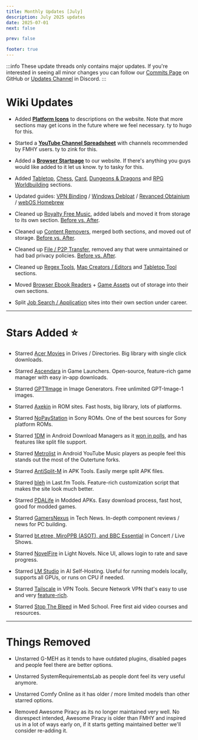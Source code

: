 ```yaml
---
title: Monthly Updates [July]
description: July 2025 updates
date: 2025-07-01
next: false

prev: false

footer: true
---
```


<Post authors="nbats"/>

:::info
These update threads only contains major updates. If you're interested
in seeing all minor changes you can follow our
[Commits Page](https://github.com/fmhy/FMHYedit/commits/main) on GitHub or
[Updates Channel](https://redd.it/17f8msf) in Discord.
:::


# Wiki Updates

- Added **[Platform Icons](https://i.ibb.co/PZdY4rBZ/image.png)** to descriptions on the website. Note that more sections may get icons in the future where we feel necessary. ty to hugo for this.

- Started a **[YouTube Channel Spreadsheet](https://docs.google.com/spreadsheets/d/1xZm5BcQTYJx8sfSuqHExHtIOPtSfod8beHKtYzp8DxE/)** with channels recommended by FMHY users. ty to zink for this.

- Added a **[Browser Startpage](https://fmhy.net/startpage)** to our website. If there's anything you guys would like added to it let us know. ty to tasky for this.

- Added [Tabletop](https://fmhy.net/gamingpiracyguide#tabletop-games), [Chess](https://fmhy.net/gamingpiracyguide#chess), [Card](https://fmhy.net/gamingpiracyguide#card-games), [Dungeons & Dragons](https://fmhy.net/edupiracyguide#dungeons-dragons) and [RPG Worldbuilding](https://fmhy.net/gaming-tools#rpg-worldbuilding) sections.

- Updated guides: [VPN Binding](https://fmhy.net/adblockvpnguide#vpn-tools) / [Windows Debloat](https://fmhy.net/system-tools#windows-isos) / [Revanced Obtainium](https://fmhy.net/android-iosguide#revanced-tools) / [webOS Homebrew](https://fmhy.net/video#smart-tv-firestick)

- Cleaned up [Royalty Free Music](https://fmhy.net/audiopiracyguide#royalty-free-music), added labels and moved it from storage to its own section. [Before vs. After](https://i.ibb.co/20Bb99zP/image.png).

- Cleaned up [Content Removers](https://fmhy.net/img-tools#content-removers), merged both sections, and moved out of storage. [Before vs. After](https://i.ibb.co/rnThdr5/Untitled.jpg).

- Cleaned up [File / P2P Transfer](https://fmhy.net/file-tools#file-transfer), removed any that were unmaintained or had bad privacy policies. [Before vs. After](https://i.ibb.co/GfK168jD/Untitled.jpg).

- Cleaned up [Regex Tools](https://fmhy.net/devtools#regex-tools), [Map Creators / Editors](https://fmhy.net/devtools#map-creators-editors) and [Tabletop Tool](https://fmhy.net/gaming-tools#tabletop-tools) sections.

- Moved [Browser Ebook Readers](https://fmhy.net/readingpiracyguide#browser-ebook-readers) + [Game Assets](https://fmhy.net/devtools#game-assets) out of storage into their own sections.

- Split [Job Search / Application](https://fmhy.net/miscguide#job-search-application) sites into their own section under career.

***

# Stars Added ⭐

- Starred [Acer Movies](https://fmhy.net/video#drives-directories) in Drives / Directories. Big library with single click downloads.

- Starred [Ascendara](https://fmhy.net/gaming-tools#game-launchers) in Game Launchers. Open-source, feature-rich game manager with easy in-app downloads.

- Starred [GPT1Image](https://fmhy.net/ai#image-generation) in Image Generators. Free unlimited GPT-Image-1 images.

- Starred [Axekin](https://fmhy.net/gamingpiracyguide#rom-sites) in ROM sites. Fast hosts, big library, lots of platforms.

- Starred [NoPayStation](https://nopaystation.com/) in Sony ROMs. One of the best sources for Sony platform ROMs.

- Starred [1DM](https://fmhy.net/android-iosguide#android-file-tools) in Android Download Managers as it [won in polls](https://i.ibb.co/zh2BKZ0z/image.png), and has features like split file support.

- Starred [Metrolist](https://fmhy.net/android-iosguide#youtube-music) in Android YouTube Music players as people feel this stands out the most of the Outertune forks.

- Starred [AntiSplit-M](https://fmhy.net/android-iosguide#apk-tools) in APK Tools. Easily merge split APK files.

- Starred [bleh](https://fmhy.net/audiopiracyguide#last-fm-tools) in Last.fm Tools. Feature-rich customization script that makes the site look much better.

- Starred [PDALife](https://fmhy.net/android-iosguide#modded-apks) in Modded APKs. Easy download process, fast host, good for modded games.

- Starred [GamersNexus](https://fmhy.net/miscguide#tech-news) in Tech News. In-depth component reviews / news for PC building.

- Starred [bt.etree, MiroPPB (ASOT), and BBC Essential](https://fmhy.net/audiopiracyguide#concerts-live-shows) in Concert / Live Shows. 

- Starred [NovelFire](https://fmhy.net/readingpiracyguide#light-novels) in Light Novels. Nice UI, allows login to rate and save progress.

- Starred [LM Studio](https://fmhy.net/ai#self-hosting-tools) in AI Self-Hosting. Useful for running models locally, supports all GPUs, or runs on CPU if needed. 

- Starred [Tailscale](https://fmhy.net/adblockvpnguide#vpn-tools) in VPN Tools. Secure Network VPN that's easy to use and very [feature-rich](https://i.ibb.co/ZRhQBNtX/image.png).

- Starred [Stop The Bleed](https://fmhy.net/edupiracyguide#med-school) in Med School. Free first aid video courses and resources.

***
 
# Things Removed

- Unstarred G-MEH as it tends to have outdated plugins, disabled pages and people feel there are better options.

- Unstarred SystemRequirementsLab as people dont feel its very useful anymore.

- Unstarred Comfy Online as it has older / more limited models than other starred options.

- Removed Awesome Piracy as its no longer maintained very well. No disrespect intended, Awesome Piracy is older than FMHY and inspired us in a lot of ways early on, if it starts getting maintained better we'll consider re-adding it.
